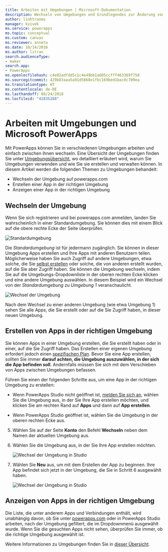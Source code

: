 ```yaml
---
title: Arbeiten mit Umgebungen | Microsoft-Dokumentation
description: Wechseln von Umgebungen und Grundlegendes zur Änderung von Inhalten auf Seiten.
author: linhtranms
manager: kvivek
ms.service: powerapps
ms.topic: conceptual
ms.custom: canvas
ms.reviewer: anneta
ms.date: 10/14/2016
ms.author: litran
search.audienceType:
- maker
search.app:
- PowerApps
ms.openlocfilehash: c4e02adfdd5c1c4e49bb1a605ccfff463369f750
ms.sourcegitcommit: 429b83aaa5a91d5868e1fbc169bed1bac0c709ea
ms.translationtype: HT
ms.contentlocale: de-DE
ms.lasthandoff: 08/24/2018
ms.locfileid: "42835288"
---
```

# <a name="working-with-environments-and-microsoft-powerapps"></a>Arbeiten mit Umgebungen und Microsoft PowerApps
Mit PowerApps können Sie in verschiedenen Umgebungen arbeiten und einfach zwischen ihnen wechseln. Eine Übersicht der Umgebungen finden Sie unter [Umgebungsübersicht](../../administrator/environments-overview.md), wo detailliert erläutert wird, warum Sie Umgebungen verwenden und wie Sie sie erstellen und verwalten können. In diesem Artikel werden die folgenden Themen zu Umgebungen behandelt:

* Wechseln der Umgebung auf powerapps.com
* Erstellen einer App in der richtigen Umgebung
* Anzeigen einer App in der richtigen Umgebung

## <a name="switch-the-environment"></a>Wechseln der Umgebung
Wenn Sie sich registrieren und bei powerapps.com anmelden, landen Sie wahrscheinlich in einer Standardumgebung. Sie können dies mit einem Blick auf die obere rechte Ecke der Seite überprüfen.

![Standardumgebung](./media/working-with-environments/env-dropdown.png)

Die *Standardumgebung* ist für jedermann zugänglich. Sie können in dieser Umgebung Apps erstellen und Ihre Apps mit anderen Benutzern teilen. Möglicherweise haben Sie auch Zugriff auf andere Umgebungen, etwa solche, die Sie [selbst erstellen](../../administrator/environments-administration.md) oder solche, die von anderen erstellt wurden, auf die Sie aber Zugriff haben. Sie können die Umgebung wechseln, indem Sie auf die Umgebungs-Dropdownliste in der oberen rechten Ecke klicken und eine andere Umgebung auswählen. In diesem Beispiel wird ein Wechsel von der *Standardumgebung* zu *Umgebung 1* veranschaulicht.

![Wechsel der Umgebung](./media/working-with-environments/switch-env.png)

Nach dem Wechsel zu einer anderen Umgebung (wie etwa Umgebung 1) sehen Sie alle Apps, die Sie erstellt oder auf die Sie Zugriff haben, in dieser neuen Umgebung.

## <a name="create-apps-in-the-right-environment"></a>Erstellen von Apps in der richtigen Umgebung
Sie können Apps in einer Umgebung erstellen, die Sie erstellt haben oder in einer, auf die Sie Zugriff haben. Das Erstellen einer eigenen Umgebung erfordert jedoch einen [spezifischen Plan](../../administrator/pricing-billing-skus.md). Bevor Sie eine App erstellen, sollten Sie immer **darauf achten, die Umgebung auszuwählen, in der sich die App befinden soll**. Andernfalls müssen Sie sich mit dem Verschieben von Apps zwischen Umgebungen befassen.

Führen Sie einen der folgenden Schritte aus, um eine App in der richtigen Umgebung zu erstellen:

- Wenn PowerApps Studio nicht geöffnet ist, [melden Sie sich an](http://web.powerapps.com?utm_source=padocs&utm_medium=linkinadoc&utm_campaign=referralsfromdoc), wählen Sie die Umgebung aus, in der Sie Ihre App erstellen möchten, und klicken Sie am rechten Rand auf **Apps** und dann auf **App erstellen**.

- Wenn PowerApps Studio geöffnet ist, wählen Sie die Umgebung in der oberen rechten Ecke aus.

5. Wählen Sie auf der Seite **Konto** den Befehl **Wechseln** neben dem Namen der aktuellen Umgebung aus.

6. Wählen Sie die Umgebung aus, in der Sie Ihre App erstellen möchten.

    ![Wechsel der Umgebung in Studio](./media/working-with-environments/studio-env-dropdown2.PNG)

7. Wählen Sie **Neu** aus, um mit dem Erstellen der App zu beginnen. Ihre App befindet sich jetzt in der Umgebung, die Sie in Schritt 6 ausgewählt haben.

    ![Wechsel der Umgebung in Studio](./media/working-with-environments/new-app.PNG)

## <a name="view-apps-in-the-right-environment"></a>Anzeigen von Apps in der richtigen Umgebung
Die Liste, die unter anderem Apps und Verbindungen enthält, wird unabhängig davon, ob Sie unter [powerapps.com](http://web.powerapps.com?utm_source=padocs&utm_medium=linkinadoc&utm_campaign=referralsfromdoc) oder in PowerApps Studio arbeiten, nach der Umgebung gefiltert, die im Dropdownmenü ausgewählt wurde. Wenn Sie die gesuchten Apps nicht sehen, überprüfen Sie immer, ob die richtige Umgebung ausgewählt ist.

Weitere Informationen zu Umgebungen finden Sie in [dieser Übersicht](../../administrator/environments-overview.md).
